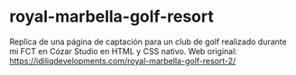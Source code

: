 # royal-marbella-golf-resort
Replica de una página de captación para un club de golf realizado durante mi FCT en Cózar Studio en HTML y CSS nativo. Web original: https://idiliqdevelopments.com/royal-marbella-golf-resort-2/
